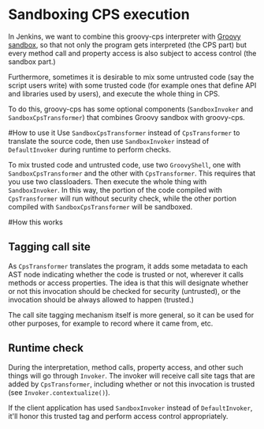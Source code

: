 # Sandboxing CPS execution
In Jenkins, we want to combine this groovy-cps interpreter with [Groovy sandbox](http://groovy-sandbox.kohsuke.org/),
so that not only the program gets interpreted (the CPS part) but every method call and property access is also subject to
access control (the sandbox part.)

Furthermore, sometimes it is desirable to mix some untrusted code (say the script users write) with
some trusted code (for example ones that define API and libraries used by users), and execute the whole thing
in CPS.

To do this, groovy-cps has some optional components (`SandboxInvoker` and `SandboxCpsTransformer`) that combines
Groovy sandbox with groovy-cps.

#How to use it
Use `SandboxCpsTransformer` instead of `CpsTransformer` to translate the source code, then use `SandboxInvoker`
instead of `DefaultInvoker` during runtime to perform checks.

To mix trusted code and untrusted code, use two `GroovyShell`, one with `SandboxCpsTransformer` and the other with
`CpsTransformer`. This requires that you use two classloaders. Then execute the whole thing with `SandboxInvoker`.
In this way, the portion of the code compiled with `CpsTransformer` will run without security check, while the
other portion compiled with `SandboxCpsTransformer` will be sandboxed.

#How this works

## Tagging call site
As `CpsTransformer` translates the program, it adds some metadata to each AST node indicating
whether the code is trusted or not, wherever it calls methods or access properties. The idea
is that this will designate whether or not this invocation should be checked for security (untrusted),
or the invocation should be always allowed to happen (trusted.)

The call site tagging mechanism itself is more general, so it can be used for other purposes,
for example to record where it came from, etc.

## Runtime check
During the interpretation, method calls, property access, and other such things will go through `Invoker`.
The invoker will receive call site tags that are added by `CpsTransformer`, including whether or not
this invocation is trusted (see `Invoker.contextualize()`).

If the client application has used `SandboxInvoker` instead of `DefaultInvoker`, it'll honor this trusted tag and
perform access control appropriately.